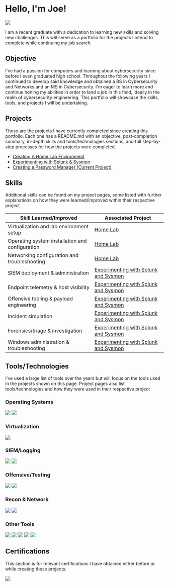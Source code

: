 # Hello, I'm Joe!
<a href="https://www.linkedin.com/in/joe-mcnelis/"><img src="https://img.shields.io/badge/-LinkedIn-0072b1?&style=for-the-badge&logo=linkedin&logoColor=white" /></a>

I am a recent graduate with a dedication to learning new skills and solving new challenges. This will serve as a portfolio for the projects I intend to complete while continuing my job search.

## Objective

I've had a passion for computers and learning about cybersecurity since before I even graduated high school. Throughout the following years I continued to develop said knowledge and obtained a BS in Cybersecurity and Networks and an MS in Cybersecurity. I'm eager to learn more and continue honing my abilities in order to land a job in this field, ideally in the realm of cybersecurity engineering. This portfolio will showcase the skills, tools, and projects I will be undertaking.

## Projects

These are the projects I have currently completed since creating this portfolio. Each one has a README.md with an objective, post-completion summary, in-depth skills and tools/technologies sections, and full step-by-step processes for how the projects were completed.
- <a href="https://github.com/j-mcnelis/New-Home-Lab">Creating A Home Lab Environment</a>
- <a href="https://github.com/j-mcnelis/Experimenting-with-Splunk-and-Sysmon">Experimenting with Splunk & Sysmon</a>
- <a href="https://github.com/j-mcnelis/Creating-a-Password-Manager">Creating a Password Manager (Current Project)</a>

## Skills

Additional skills can be found on my project pages, some listed with further explanations on how they were learned/improved within their respective project

| Skill Learned/Improved                        | Associated Project         |
|-----------------------------------------------|----------------------------|
| Virtualization and lab environment setup | <a href="https://github.com/j-mcnelis/New-Home-Lab">Home Lab</a> |
| Operating system installation and configuration | <a href="https://github.com/j-mcnelis/New-Home-Lab">Home Lab</a> |
| Networking configuration and troubleshooting | <a href="https://github.com/j-mcnelis/New-Home-Lab">Home Lab</a> |
| SIEM deployment & administration | <a href="https://github.com/j-mcnelis/Experimenting-with-Splunk-and-Sysmon">Experimenting with Splunk and Sysmon</a> |
| Endpoint telemetry & host visibility | <a href="https://github.com/j-mcnelis/Experimenting-with-Splunk-and-Sysmon">Experimenting with Splunk and Sysmon</a> |
| Offensive tooling & payload engineering | <a href="https://github.com/j-mcnelis/Experimenting-with-Splunk-and-Sysmon">Experimenting with Splunk and Sysmon</a> |
| Incident simulation | <a href="https://github.com/j-mcnelis/Experimenting-with-Splunk-and-Sysmon">Experimenting with Splunk and Sysmon</a> |
| Forensics/triage & investigation | <a href="https://github.com/j-mcnelis/Experimenting-with-Splunk-and-Sysmon">Experimenting with Splunk and Sysmon</a> |
| Windows administration & troubleshooting | <a href="https://github.com/j-mcnelis/Experimenting-with-Splunk-and-Sysmon">Experimenting with Splunk and Sysmon</a> |


## Tools/Technologies
I've used a large list of tools over the years but will focus on the tools used in the projects shown on this page. Project pages also list tools/technologies and how they were used in their respective project

### Operating Systems
<div>
    <img src="https://img.shields.io/badge/-Windows%2011%20Pro-0078D6?&style=for-the-badge&logo=Windows&logoColor=white" />
    <img src="https://img.shields.io/badge/-Kali%20Linux-557C94?&style=for-the-badge&logo=Kali%20Linux&logoColor=white" />
</div>

### Virtualization
<div>
    <img src="https://img.shields.io/badge/-Oracle%20VirtualBox-183A61?&style=for-the-badge&logo=VirtualBox&logoColor=white" />
</div>

### SIEM/Logging
<div>
    <img src="https://img.shields.io/badge/-Splunk%20Enterprise-F16122?&style=for-the-badge&logo=Splunk&logoColor=white" />
    <img src="https://img.shields.io/badge/-Sysinternals%20Sysmon-0078D7?&style=for-the-badge&logo=Windows&logoColor=white" />
</div>

### Offensive/Testing
<div>
    <img src="https://img.shields.io/badge/-Metasploit%20Framework-FF6A00?&style=for-the-badge&logo=metasploit&logoColor=white" />
    <img src="https://img.shields.io/badge/-Python-3776AB?&style=for-the-badge&logo=python&logoColor=white" />
</div>

### Recon & Network
<div>
    <img src="https://img.shields.io/badge/-Nmap-CC0000?&style=for-the-badge&logo=nmap&logoColor=white" />
    <img src="https://img.shields.io/badge/-Windows%20netstat-0078D7?&style=for-the-badge&logo=windows&logoColor=white" />
</div>

### Other Tools
<div>
    <img src="https://img.shields.io/badge/-Windows%20Media%20Creation%20Tool-0078D6?&style=for-the-badge&logo=Windows&logoColor=white" />
    <img src="https://img.shields.io/badge/-7--Zip-000000?&style=for-the-badge&logo=7-Zip&logoColor=white" />
    <img src="https://img.shields.io/badge/-Windows%20Settings-0078D7?&style=for-the-badge&logo=windows&logoColor=white" />
    <img src="https://img.shields.io/badge/-Task%20Manager-0078D7?&style=for-the-badge&logo=windows&logoColor=white" />
    <img src="https://img.shields.io/badge/-Services.msc-0078D7?&style=for-the-badge&logo=windows&logoColor=white" />
</div>

## Certifications
This section is for relevant certifications I have obtained either before or while creating these projects.
<div>
<img src="https://img.shields.io/badge/-Security%2B-FF0000?&style=for-the-badge&logo=CompTIA&logoColor=white" />
</div>

